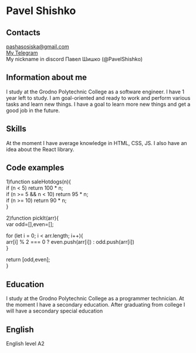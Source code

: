 # Pavel Shishko

## Contacts
<div id="webaddress">
<a href="pashasosiska@gmail.com">pashasosiska@gmail.com</a><br>
<a href="https://t.me/shishamba">My Telegram</a><br>
My nickname in discord Павел Шишко (@PavelShishko)
</div>

## Information about me
I study at the Grodno Polytechnic College as a software engineer.
I have 1 year left to study.
I am goal-oriented and ready to work and perform various tasks and learn new things.
I have a goal to learn more new things and get a good job in the future.


## Skills
At the moment I have average knowledge in HTML, CSS, JS. 
I also have an idea about the React library.

## Code examples

1)function saleHotdogs(n){<br>
  if (n < 5) return 100 * n;<br>
  if (n >= 5 && n < 10) return 95 * n;<br>
  if (n >= 10) return 90 * n;<br>
}


2)function pickIt(arr){<br>
  var odd=[],even=[];<br>
  
  for (let i = 0; i < arr.length; i++){<br>
    arr[i] % 2 === 0 ? even.push(arr[i]) : odd.push(arr[i])<br>
  }<br>
  
  return [odd,even];<br>
}

## Education

I study at the Grodno Polytechnic College as a programmer technician.
At the moment I have a secondary education. 
After graduating from college I will have a secondary special education

## English

English level A2
